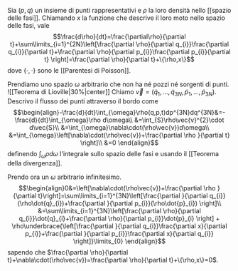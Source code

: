Sia $(p,q)$ un insieme di punti rappresentativi e $\rho$ la loro densità nello [[spazio delle fasi]]. Chiamando $x$ la funzione che descrive il loro moto nello spazio delle fasi, vale
$$\frac{d\rho}{dt}=\frac{\partial\rho}{\partial t}+\sum\limits_{i=1}^{2N}\left[\frac{\partial \rho}{\partial q_{i}}\frac{\partial q_{i}}{\partial t}+\frac{\partial \rho}{\partial p_{i}}\frac{\partial p_{i}}{\partial t} \right]=\frac{\partial \rho}{\partial t}+\{\rho,x\}$$
dove $\{\cdot,\cdot\}$ sono le [[Parentesi di Poisson]].

Prendiamo uno spazio $\omega$ arbitrario che non ha né pozzi né sorgenti di punti.
![[Teorema di Lioville|30%|center]]
Chiamo $\vec{v}=(\dot{q}_{1},\ldots,\dot{q}_{3N},\dot{p}_{1},\ldots,\dot{p}_{3N})$. Descrivo il flusso dei punti attraverso il bordo come
$$\begin{align}-\frac{d}{dt}\int_{\omega}\rho(q,p,t)dp^{3N}dq^{3N}&=- \frac{d}{dt}\int_{\omega}\rho d\omega\\
&=\int_{S}\rho\vec{v}^{2}\cdot d\vec{S}\\
&=\int_{\omega}\nabla\cdot(\rho\vec{v})d\omega\\
&=\int_{\omega}\left[\nabla\cdot(\rho\vec{v})+\frac{\partial \rho }{\partial t} \right]\\
&=0
\end{align}$$
definendo $\int_{\omega}\rho d\omega$ l'integrale sullo spazio delle fasi e usando il [[Teorema della divergenza]].

Prendo ora un $\omega$ arbitrario infinitesimo.
$$\begin{align}0&=\left[\nabla\cdot(\rho\vec{v})+\frac{\partial \rho }{\partial t}\right]=\sum\limits_{i=1}^{3N}\left[\frac{\partial }{\partial q_{i}}(\rho\dot{q}_{i})+\frac{\partial }{\partial p_{i}}(\rho\dot{p}_{i}) \right]\\
&=\sum\limits_{i=1}^{3N}\left[\frac{\partial \rho}{\partial q_{i}}\dot{q}_{i}+\frac{\partial \rho}{\partial p_{i}}\dot{p}_{i} \right] + \rho\underbrace{\left[\frac{\partial }{\partial q_{i}}\frac{\partial x}{\partial p_{i}}+\frac{\partial }{\partial p_{i}}\frac{\partial x}{\partial q_{i}} \right]}\limits_{0}
\end{align}$$
sapendo che $\frac{\partial \rho}{\partial t}+\nabla\cdot(\rho\vec{v})=\frac{\partial \rho}{\partial t}+\{\rho,x\}=0$.